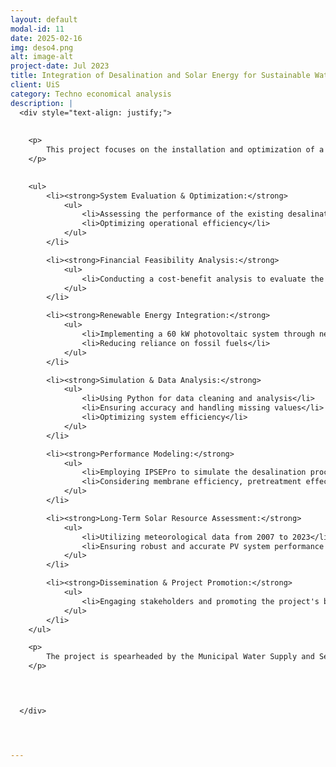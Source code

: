 ```yaml
---
layout: default
modal-id: 11
date: 2025-02-16
img: deso4.png
alt: image-alt
project-date: Jul 2023
title: Integration of Desalination and Solar Energy for Sustainable Water Supply
client: UiS
category: Techno economical analysis
description: |
  <div style="text-align: justify;">
    
   
    <p>
        This project focuses on the installation and optimization of a photovoltaic-powered desalination plant on Thirasia Island, Greece. Given the island's dependency on desalinated water and the high cost of fossil fuel-based electricity, the initiative aims to enhance sustainability by integrating solar energy.
    </p>

  
    <ul>
        <li><strong>System Evaluation & Optimization:</strong> 
            <ul>
                <li>Assessing the performance of the existing desalination unit and solar system</li>
                <li>Optimizing operational efficiency</li>
            </ul>
        </li>

        <li><strong>Financial Feasibility Analysis:</strong> 
            <ul>
                <li>Conducting a cost-benefit analysis to evaluate the economic viability of running the desalination plant using solar power</li>
            </ul>
        </li>

        <li><strong>Renewable Energy Integration:</strong> 
            <ul>
                <li>Implementing a 60 kW photovoltaic system through net-metering</li>
                <li>Reducing reliance on fossil fuels</li>
            </ul>
        </li>

        <li><strong>Simulation & Data Analysis:</strong> 
            <ul>
                <li>Using Python for data cleaning and analysis</li>
                <li>Ensuring accuracy and handling missing values</li>
                <li>Optimizing system efficiency</li>
            </ul>
        </li>

        <li><strong>Performance Modeling:</strong> 
            <ul>
                <li>Employing IPSEPro to simulate the desalination process</li>
                <li>Considering membrane efficiency, pretreatment effects, and plant load conditions</li>
            </ul>
        </li>

        <li><strong>Long-Term Solar Resource Assessment:</strong> 
            <ul>
                <li>Utilizing meteorological data from 2007 to 2023</li>
                <li>Ensuring robust and accurate PV system performance predictions</li>
            </ul>
        </li>

        <li><strong>Dissemination & Project Promotion:</strong> 
            <ul>
                <li>Engaging stakeholders and promoting the project's benefits to potential investors and policymakers</li>
            </ul>
        </li>
    </ul>

    <p>
        The project is spearheaded by the Municipal Water Supply and Sewerage Company of Thira, in collaboration with the Norwegian University of Stavanger, leveraging international expertise to enhance system performance and reliability. The integration of solar energy ensures cost reductions, energy security, and environmental sustainability, providing a scalable model for other Greek islands.
    </p>

  


  </div>




---
```

